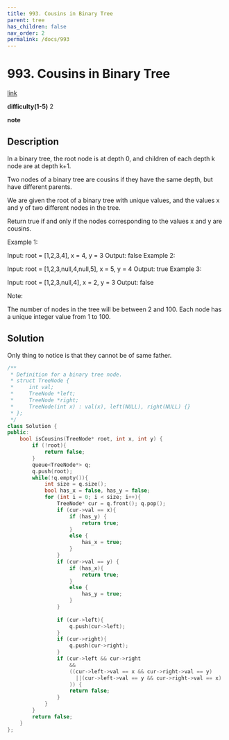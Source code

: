 ```yaml
---
title: 993. Cousins in Binary Tree
parent: tree
has_children: false
nav_order: 2
permalink: /docs/993
---
```

# 993. Cousins in Binary Tree
[link](https://leetcode.com/problems/cousins-in-binary-tree/)

**difficulty(1-5)**
2

**note**

## Description
In a binary tree, the root node is at depth 0, and children of each depth k node are at depth k+1.

Two nodes of a binary tree are cousins if they have the same depth, but have different parents.

We are given the root of a binary tree with unique values, and the values x and y of two different nodes in the tree.

Return true if and only if the nodes corresponding to the values x and y are cousins.

 

Example 1:


Input: root = [1,2,3,4], x = 4, y = 3
Output: false
Example 2:


Input: root = [1,2,3,null,4,null,5], x = 5, y = 4
Output: true
Example 3:



Input: root = [1,2,3,null,4], x = 2, y = 3
Output: false
 

Note:

The number of nodes in the tree will be between 2 and 100.
Each node has a unique integer value from 1 to 100.

## Solution
Only thing to notice is that they cannot be of same father.

```c++
/**
 * Definition for a binary tree node.
 * struct TreeNode {
 *     int val;
 *     TreeNode *left;
 *     TreeNode *right;
 *     TreeNode(int x) : val(x), left(NULL), right(NULL) {}
 * };
 */
class Solution {
public:
    bool isCousins(TreeNode* root, int x, int y) {
        if (!root){
            return false;
        }
        queue<TreeNode*> q;
        q.push(root);
        while(!q.empty()){
            int size = q.size();
            bool has_x = false, has_y = false;
            for (int i = 0; i < size; i++){
                TreeNode* cur = q.front(); q.pop();
                if (cur->val == x){
                    if (has_y) {
                        return true;
                    }
                    else {
                        has_x = true;
                    }
                }
                if (cur->val == y) {
                    if (has_x){
                        return true;
                    }
                    else {
                        has_y = true;
                    }
                }
                
                if (cur->left){
                    q.push(cur->left);
                }
                if (cur->right){
                    q.push(cur->right);
                }
                if (cur->left && cur->right 
                    &&
                    ((cur->left->val == x && cur->right->val == y)
                      ||(cur->left->val == y && cur->right->val == x)
                    )) {
                    return false;
                }
            }
        }
        return false;        
    }
};
```
